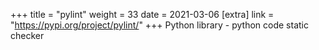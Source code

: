 +++
title = "pylint"
weight = 33
date = 2021-03-06
[extra]
link = "https://pypi.org/project/pylint/"
+++
Python library - python code static checker

